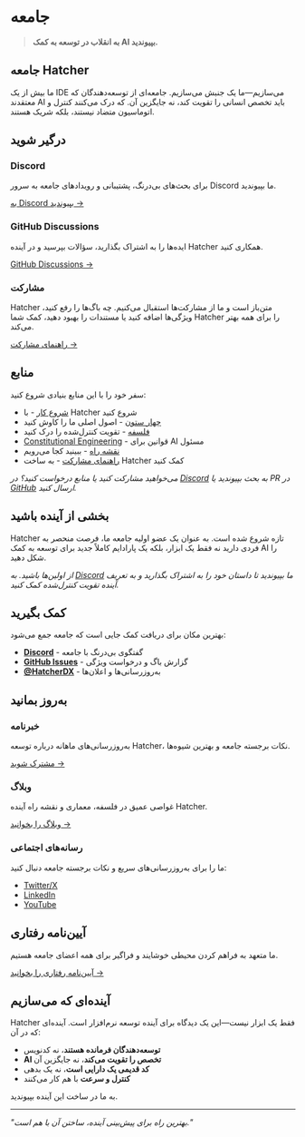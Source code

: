 # جامعه

> **به انقلاب در توسعه به کمک AI بپیوندید.**

## جامعه Hatcher

ما بیش از یک IDE می‌سازیم—ما یک جنبش می‌سازیم. جامعه‌ای از توسعه‌دهندگان که معتقدند AI باید تخصص انسانی را تقویت کند، نه جایگزین آن. که درک می‌کنند کنترل و اتوماسیون متضاد نیستند، بلکه شریک هستند.

## درگیر شوید

### Discord

برای بحث‌های بی‌درنگ، پشتیبانی و رویدادهای جامعه به سرور Discord ما بپیوندید.

[به Discord بپیوندید →](#)

### GitHub Discussions

ایده‌ها را به اشتراک بگذارید، سؤالات بپرسید و در آینده Hatcher همکاری کنید.

[GitHub Discussions →](#)

### مشارکت

Hatcher متن‌باز است و ما از مشارکت‌ها استقبال می‌کنیم. چه باگ‌ها را رفع کنید، ویژگی‌ها اضافه کنید یا مستندات را بهبود دهید، کمک شما Hatcher را برای همه بهتر می‌کند.

[راهنمای مشارکت →](/fa/contributing)

## منابع

سفر خود را با این منابع بنیادی شروع کنید:

- [شروع کار](/fa/getting-started) - با Hatcher شروع کنید
- [چهار ستون](/fa/pillars) - اصول اصلی ما را کاوش کنید
- [فلسفه](/fa/philosophy) - تقویت کنترل‌شده را درک کنید
- [Constitutional Engineering](/fa/constitutional-engineering) - قوانین برای AI مسئول
- [نقشه راه](/fa/roadmap) - ببینید کجا می‌رویم
- [راهنمای مشارکت](/fa/contributing) - به ساخت Hatcher کمک کنید

*می‌خواهید مشارکت کنید یا منابع درخواست کنید؟ در [Discord](https://discord.gg/cZ7PZvnMk4) به بحث بپیوندید یا PR در [GitHub](https://github.com/HatcherDX/dx-engine) ارسال کنید.*

## بخشی از آینده باشید

Hatcher تازه شروع شده است. به عنوان یک عضو اولیه جامعه ما، فرصت منحصر به فردی دارید نه فقط یک ابزار، بلکه یک پارادایم کاملاً جدید برای توسعه به کمک AI را شکل دهید.

*از اولین‌ها باشید. به [Discord](https://discord.gg/cZ7PZvnMk4) ما بپیوندید تا داستان خود را به اشتراک بگذارید و به تعریف آینده تقویت کنترل‌شده کمک کنید.*

## کمک بگیرید

بهترین مکان برای دریافت کمک جایی است که جامعه جمع می‌شود:

- **[Discord](https://discord.gg/cZ7PZvnMk4)** - گفتگوی بی‌درنگ با جامعه
- **[GitHub Issues](https://github.com/HatcherDX/dx-engine/issues)** - گزارش باگ و درخواست ویژگی
- **[@HatcherDX](https://twitter.com/HatcherDX)** - به‌روزرسانی‌ها و اعلان‌ها

## به‌روز بمانید

### خبرنامه

به‌روزرسانی‌های ماهانه درباره توسعه Hatcher، نکات برجسته جامعه و بهترین شیوه‌ها.

[مشترک شوید →](#)

### وبلاگ

غواصی عمیق در فلسفه، معماری و نقشه راه آینده Hatcher.

[وبلاگ را بخوانید →](#)

### رسانه‌های اجتماعی

ما را برای به‌روزرسانی‌های سریع و نکات برجسته جامعه دنبال کنید:

- [Twitter/X](#)
- [LinkedIn](#)
- [YouTube](#)

## آیین‌نامه رفتاری

ما متعهد به فراهم کردن محیطی خوشایند و فراگیر برای همه اعضای جامعه هستیم.

[آیین‌نامه رفتاری را بخوانید →](#)

## آینده‌ای که می‌سازیم

Hatcher فقط یک ابزار نیست—این یک دیدگاه برای آینده توسعه نرم‌افزار است. آینده‌ای که در آن:

- **توسعه‌دهندگان فرمانده هستند**، نه کدنویس
- **AI تخصص را تقویت می‌کند**، نه جایگزین آن
- **کد قدیمی یک دارایی است**، نه یک بدهی
- **کنترل و سرعت** با هم کار می‌کنند

به ما در ساخت این آینده بپیوندید.

---

_"بهترین راه برای پیش‌بینی آینده، ساختن آن با هم است."_

<PageCTA
  title="به جامعه Hatcher بپیوندید"
  subtitle="با توسعه‌دهندگانی که آینده توسعه به کمک AI را می‌سازند، ارتباط برقرار کنید"
  buttonText="به Discord ما بپیوندید"
  buttonLink="https://discord.gg/hatcher"
  buttonStyle="secondary"
  footer="بخشی از انقلاب باشید. آینده توسعه را شکل دهید."
/>
